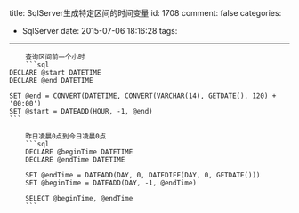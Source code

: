 title: SqlServer生成特定区间的时间变量
id: 1708
comment: false
categories:
  - SqlServer
date: 2015-07-06 18:16:28
tags:
---
		查询区间前一个小时
		```sql
    DECLARE @start DATETIME
    DECLARE @end DATETIME

    SET @end = CONVERT(DATETIME, CONVERT(VARCHAR(14), GETDATE(), 120) + '00:00')
    SET @start = DATEADD(HOUR, -1, @end)
    ```
    
		昨日凌晨0点到今日凌晨0点
		```sql
		DECLARE @beginTime DATETIME
		DECLARE @endTime DATETIME
		
		SET @endTime = DATEADD(DAY, 0, DATEDIFF(DAY, 0, GETDATE()))
		SET @beginTime = DATEADD(DAY, -1, @endTime)
		
		SELECT @beginTime, @endTime
		```